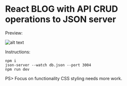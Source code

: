 # React BLOG with API CRUD operations to JSON server

Preview:

![alt text](https://kastad.nu/gitHubRepoImages/md16.png)

Instructions:

```
npm i
json-server --watch db.json --port 3004
npm run dev
```

PS> Focus on functionality CSS styling needs more work.
